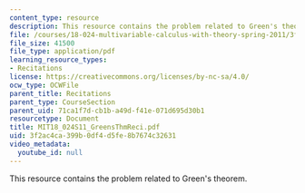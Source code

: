 ```yaml
---
content_type: resource
description: This resource contains the problem related to Green's theorem.
file: /courses/18-024-multivariable-calculus-with-theory-spring-2011/3f2ac4ca399b0df4d5fe8b7674c32631_MIT18_024S11_GreensThmReci.pdf
file_size: 41500
file_type: application/pdf
learning_resource_types:
- Recitations
license: https://creativecommons.org/licenses/by-nc-sa/4.0/
ocw_type: OCWFile
parent_title: Recitations
parent_type: CourseSection
parent_uid: 71ca1f7d-cb1b-a49d-f41e-071d695d30b1
resourcetype: Document
title: MIT18_024S11_GreensThmReci.pdf
uid: 3f2ac4ca-399b-0df4-d5fe-8b7674c32631
video_metadata:
  youtube_id: null
---
```

This resource contains the problem related to Green's theorem.